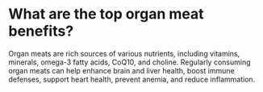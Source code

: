# What are the top organ meat benefits?

Organ meats are rich sources of various nutrients, including vitamins, minerals, omega-3 fatty acids, CoQ10, and choline. Regularly consuming organ meats can help enhance brain and liver health, boost immune defenses, support heart health, prevent anemia, and reduce inflammation.